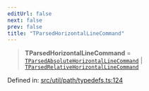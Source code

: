 ```yaml
---
editUrl: false
next: false
prev: false
title: "TParsedHorizontalLineCommand"
---
```


> **TParsedHorizontalLineCommand** = [`TParsedAbsoluteHorizontalLineCommand`](/api/type-aliases/tparsedabsolutehorizontallinecommand/) \| [`TParsedRelativeHorizontalLineCommand`](/api/type-aliases/tparsedrelativehorizontallinecommand/)

Defined in: [src/util/path/typedefs.ts:124](https://github.com/fabricjs/fabric.js/blob/e114448a1bce9b68a3e1bba337bc0c83a35c1aa5/src/util/path/typedefs.ts#L124)
